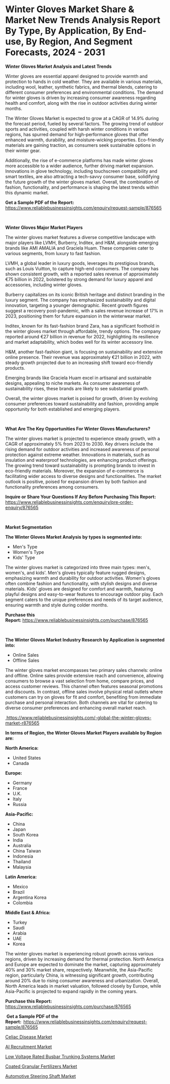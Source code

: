 <p><h1>Winter Gloves Market Share & Market New Trends Analysis Report By Type, By Application, By End-use, By Region, And Segment Forecasts, 2024 - 2031</h1></p><p><strong>Winter Gloves Market Analysis and Latest Trends</strong></p>
<p><p>Winter gloves are essential apparel designed to provide warmth and protection to hands in cold weather. They are available in various materials, including wool, leather, synthetic fabrics, and thermal blends, catering to different consumer preferences and environmental conditions. The demand for winter gloves is driven by increasing consumer awareness regarding health and comfort, along with the rise in outdoor activities during winter months.</p><p>The Winter Gloves Market is expected to grow at a CAGR of 14.9% during the forecast period, fueled by several factors. The growing trend of outdoor sports and activities, coupled with harsh winter conditions in various regions, has spurred demand for high-performance gloves that offer enhanced warmth, durability, and moisture-wicking properties. Eco-friendly materials are gaining traction, as consumers seek sustainable options in their winter gear.</p><p>Additionally, the rise of e-commerce platforms has made winter gloves more accessible to a wider audience, further driving market expansion. Innovations in glove technology, including touchscreen compatibility and smart textiles, are also attracting a tech-savvy consumer base, solidifying the future growth of the winter gloves market. Overall, the combination of fashion, functionality, and performance is shaping the latest trends within this dynamic market.</p></p>
<p><strong>Get a Sample PDF of the Report:&nbsp;</strong> <a href="https://www.reliablebusinessinsights.com/enquiry/request-sample/876565">https://www.reliablebusinessinsights.com/enquiry/request-sample/876565</a></p>
<p>&nbsp;</p>
<p><strong>Winter Gloves Major Market Players</strong></p>
<p><p>The winter gloves market features a diverse competitive landscape with major players like LVMH, Burberry, Inditex, and H&M, alongside emerging brands like AMI AMALIA and Graciela Huam. These companies cater to various segments, from luxury to fast fashion.</p><p>LVMH, a global leader in luxury goods, leverages its prestigious brands, such as Louis Vuitton, to capture high-end consumers. The company has shown consistent growth, with a reported sales revenue of approximately €75 billion in 2022, bolstered by strong demand for luxury apparel and accessories, including winter gloves.</p><p>Burberry capitalizes on its iconic British heritage and distinct branding in the luxury segment. The company has emphasized sustainability and digital innovation, targeting a younger demographic. Recent growth figures suggest a recovery post-pandemic, with a sales revenue increase of 17% in 2023, positioning them for future expansion in the winterwear market.</p><p>Inditex, known for its fast-fashion brand Zara, has a significant foothold in the winter gloves market through affordable, trendy options. The company reported around €27 billion in revenue for 2022, highlighting its resilience and market adaptability, which bodes well for its winter accessory line.</p><p>H&M, another fast-fashion giant, is focusing on sustainability and extensive online presence. Their revenue was approximately €21 billion in 2022, with steady growth projected due to an increasing shift toward eco-friendly products.</p><p>Emerging brands like Graciela Huam excel in artisanal and sustainable designs, appealing to niche markets. As consumer awareness of sustainability rises, these brands are likely to see substantial growth.</p><p>Overall, the winter gloves market is poised for growth, driven by evolving consumer preferences toward sustainability and fashion, providing ample opportunity for both established and emerging players.</p></p>
<p>&nbsp;</p>
<p><strong>What Are The Key Opportunities For Winter Gloves Manufacturers?</strong></p>
<p><p>The winter gloves market is projected to experience steady growth, with a CAGR of approximately 5% from 2023 to 2030. Key drivers include the rising demand for outdoor activities and increased awareness of personal protection against extreme weather. Innovations in materials, such as insulation and waterproof technologies, are enhancing product offerings. The growing trend toward sustainability is prompting brands to invest in eco-friendly materials. Moreover, the expansion of e-commerce is facilitating wider access to diverse designs and functionalities. The market outlook is positive, poised for expansion driven by both fashion and functionality preferences among consumers.</p></p>
<p><strong>Inquire or Share Your Questions If Any Before Purchasing This Report:</strong> <a href="https://www.reliablebusinessinsights.com/enquiry/pre-order-enquiry/876565">https://www.reliablebusinessinsights.com/enquiry/pre-order-enquiry/876565</a></p>
<p>&nbsp;</p>
<p><strong>Market Segmentation</strong></p>
<p><strong>The Winter Gloves Market Analysis by types is segmented into:</strong></p>
<p><ul><li>Men's Type</li><li>Women's Type</li><li>Kids' Type</li></ul></p>
<p><p>The winter gloves market is categorized into three main types: men's, women's, and kids'. Men's gloves typically feature rugged designs, emphasizing warmth and durability for outdoor activities. Women's gloves often combine fashion and functionality, with stylish designs and diverse materials. Kids' gloves are designed for comfort and warmth, featuring playful designs and easy-to-wear features to encourage outdoor play. Each segment caters to the unique preferences and needs of its target audience, ensuring warmth and style during colder months.</p></p>
<p><strong>Purchase this Report:&nbsp;</strong><a href="https://www.reliablebusinessinsights.com/purchase/876565">https://www.reliablebusinessinsights.com/purchase/876565</a></p>
<p>&nbsp;</p>
<p><strong>The Winter Gloves Market Industry Research by Application is segmented into:</strong></p>
<p><ul><li>Online Sales</li><li>Offline Sales</li></ul></p>
<p><p>The winter gloves market encompasses two primary sales channels: online and offline. Online sales provide extensive reach and convenience, allowing consumers to browse a vast selection from home, compare prices, and access customer reviews. This channel often features seasonal promotions and discounts. In contrast, offline sales involve physical retail outlets where customers can try on gloves for fit and comfort, benefiting from immediate purchase and personal interaction. Both channels are vital for catering to diverse consumer preferences and enhancing overall market reach.</p></p>
<p><a href="https://www.reliablebusinessinsights.com/-global-the-winter-gloves-market-r876565">&nbsp;https://www.reliablebusinessinsights.com/-global-the-winter-gloves-market-r876565</a></p>
<p><strong>In terms of Region, the Winter Gloves Market Players available by Region are:</strong></p>
<p>
    <p> <strong> North America: </strong>
        <ul>
            <li>United States</li>
            <li>Canada</li>
        </ul>
        </p> 
    <p> <strong> Europe: </strong>
        <ul>
            <li>Germany</li>
            <li>France</li>
            <li>U.K.</li>
            <li>Italy</li>
            <li>Russia</li>
        </ul>
        </p> 
    <p> <strong> Asia-Pacific: </strong>
        <ul>
            <li>China</li>
            <li>Japan</li>
            <li>South Korea</li>
            <li>India</li>
            <li>Australia</li>
            <li>China Taiwan</li>
            <li>Indonesia</li>
            <li>Thailand</li>
            <li>Malaysia</li>
        </ul>
        </p> 
    <p> <strong> Latin America: </strong>
        <ul>
            <li>Mexico</li>
            <li>Brazil</li>
            <li>Argentina Korea</li>
            <li>Colombia</li>
        </ul>
        </p> 
    <p> <strong> Middle East & Africa: </strong>
        <ul>
            <li>Turkey</li>
            <li>Saudi</li>
            <li>Arabia</li>
            <li>UAE</li>
            <li>Korea</li>
        </ul>
    </p>
    </p>
<p><p>The winter gloves market is experiencing robust growth across various regions, driven by increasing demand for thermal protection. North America and Europe are expected to dominate the market, capturing approximately 40% and 30% market share, respectively. Meanwhile, the Asia-Pacific region, particularly China, is witnessing significant growth, contributing around 20% due to rising consumer awareness and urbanization. Overall, North America leads in market valuation, followed closely by Europe, while Asia-Pacific is projected to expand rapidly in the coming years.</p></p>
<p><strong>Purchase this Report: </strong><a href="https://www.reliablebusinessinsights.com/purchase/876565">https://www.reliablebusinessinsights.com/purchase/876565</a></p>
<p>&nbsp;<strong>Get a Sample PDF of the Report:&nbsp;&nbsp;</strong><a href="https://www.reliablebusinessinsights.com/enquiry/request-sample/876565">https://www.reliablebusinessinsights.com/enquiry/request-sample/876565</a></p>
<p><strong></strong></p>
<p><p><a href="https://www.linkedin.com/pulse/celiac-disease-market-emerging-trends-future-prospects-period-iplaf?trackingId=Lshm0GjCTa6NU3mHzjCELg%3D%3D">Celiac Disease Market</a></p><p><a href="https://www.linkedin.com/pulse/global-ai-recruitment-market-trends-innovations-forward-looking-p2qqc?trackingId=HsG0F9ufQkOEP08yBJGhdw%3D%3D">AI Recruitment Market</a></p><p><a href="https://medium.com/@karinaokon97/low-voltage-rated-busbar-trunking-systems-market-research-report-market-forecast-and-growth-b2dc1da1929d">Low Voltage Rated Busbar Trunking Systems Market</a></p><p><a href="https://issuu.com/reportprime-2/docs/coated-granular-fertilizers-market-_340bc100f0b8b2">Coated Granular Fertilizers Market</a></p><p><a href="https://medium.com/@brennakessler/automotive-steering-shaft-market-trends-focusing-on-automotive-steering-shaft-market-insight-and-e7fe2d29a487">Automotive Steering Shaft Market</a></p></p>